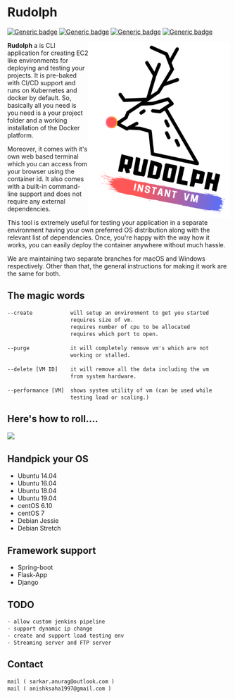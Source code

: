 # Rudolph

[![Generic badge](https://img.shields.io/badge/CLOUD-READY-GREEN.svg)](https://shields.io/)
[![Generic badge](https://img.shields.io/badge/TEST-READY-GREEN.svg)](https://shields.io/)
[![Generic badge](https://img.shields.io/badge/LINUX-ONLY-GREEN.svg)](https://shields.io/)
[![Generic badge](https://img.shields.io/badge/CROSS_PLATFORM-READY-GREEN.svg)](https://shields.io/)

<p><img src="rudolph_logo_2.PNG" width=320px height=400px align="right"><b>Rudolph</b> a is CLI application for creating EC2 like environments for deploying and testing your projects. It is pre-baked with CI/CD support and runs on Kubernetes and docker by default. So, basically all you need is you need is a your project folder and a working installation of the Docker platform. </p>

<p> Moreover, it comes with it's own web based terminal which you can access from your browser using the container id. It also comes with a built-in command-line support and does not require any external dependencies. </p>
<p> This tool is extremely useful for testing your application in a separate environment having your own preferred OS distribution along with the relevant list of dependencies. Once, you're happy with the way how it works, you can easily deploy the container anywhere without much hassle.</p>
<p>We are maintaining two separate branches for macOS and Windows respectively. Other than that, the general instructions for making it work are the same for both.</p>

## The magic words



    --create            will setup an environment to get you started
                        requires size of vm.
                        requires number of cpu to be allocated
                        requires which port to open.

    --purge             it will completely remove vm's which are not
                        working or stalled.

    --delete [VM ID]    it will remove all the data including the vm
                        from system hardware.

    --performance [VM]  shows system utility of vm (can be used while
                        testing load or scaling.)
                        
## Here's how to roll....

![](/assets/xyz.gif)

## Handpick your OS

- Ubuntu 14.04 
- Ubuntu 16.04
- Ubuntu 18.04
- Ubuntu 19.04
- centOS 6.10
- centOS 7
- Debian Jessie
- Debian Stretch


## Framework support

- Spring-boot
- Flask-App
- Django


## TODO
    - allow custom jenkins pipeline 
    - support dynamic ip change
    - create and support load testing env
    - Streaming server and FTP server

## Contact 
    mail ( sarkar.anurag@outlook.com )
    mail ( anishksaha1997@gmail.com )
